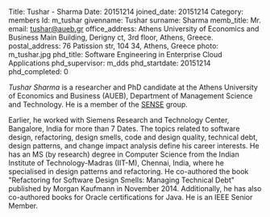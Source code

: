 Title: Tushar - Sharma
Date: 20151214
joined_date: 20151214
Category: members 
Id: m_tushar
givenname: Tushar
surname: Sharma
memb_title: Mr.
email: tushar@aueb.gr
office_address: Athens University of Economics and Business Main Building, Derigny ct, 3rd floor, Athens, Greece.
postal_address: 76 Patission str, 104 34, Athens, Greece 
photo: m_tushar.jpg
phd_title: Software Engineering in Enterprise Cloud Applications
phd_supervisor: m_dds
phd_startdate: 20151214
phd_completed: 0

_Tushar Sharma_ is a researcher and PhD candidate at the Athens University of Economics and Business (AUEB), Department of Management Science and Technology. He is a member of the [SENSE](../groups/g_sense-details.html) group.

Earlier, he worked with Siemens Research and Technology Center, Bangalore, India for more than 7 Dates. The topics related to software design, refactoring, design smells, code and design quality, technical debt, design patterns, and change impact analysis define his career interests. He has an MS (by research) degree in Computer Science from the Indian Institute of Technology-Madras (IIT-M), Chennai, India, where he specialised in design patterns and refactoring. He co-authored the book "Refactoring for Software Design Smells: Managing Technical Debt" published by Morgan Kaufmann in November 2014\. Additionally, he has also co-authored books for Oracle certifications for Java. He is an IEEE Senior Member.